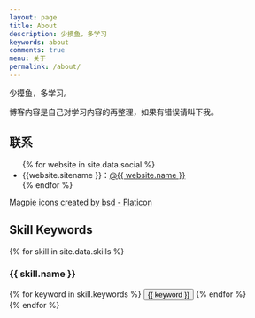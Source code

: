 ```yaml
---
layout: page
title: About
description: 少摸鱼，多学习
keywords: about
comments: true
menu: 关于
permalink: /about/
---
```




少摸鱼，多学习。

博客内容是自己对学习内容的再整理，如果有错误请叫下我。

## 联系

<ul>
{% for website in site.data.social %}
<li>{{website.sitename }}：<a href="{{ website.url }}" target="_blank">@{{ website.name }}</a></li>
{% endfor %}
</ul>
<a href="https://www.flaticon.com/free-icons/magpie" title="magpie icons">Magpie icons created by bsd - Flaticon</a>

## Skill Keywords

{% for skill in site.data.skills %}
### {{ skill.name }}
<div class="btn-inline">
{% for keyword in skill.keywords %}
<button class="btn btn-outline" type="button">{{ keyword }}</button>
{% endfor %}
</div>
{% endfor %}

